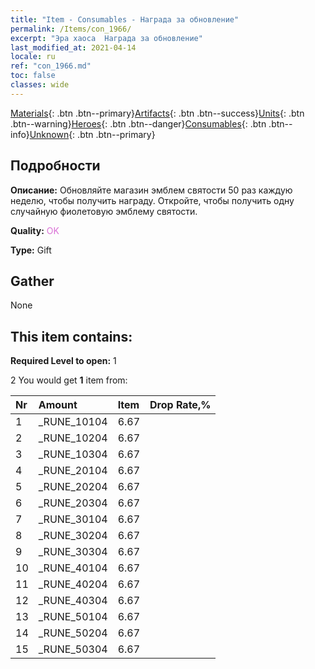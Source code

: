 ```yaml
---
title: "Item - Consumables - Награда за обновление"
permalink: /Items/con_1966/
excerpt: "Эра хаоса  Награда за обновление"
last_modified_at: 2021-04-14
locale: ru
ref: "con_1966.md"
toc: false
classes: wide
---
```

 [Materials](/ru/Items/){: .btn .btn--primary}[Artifacts](/ru/Items/Artifacts/){: .btn .btn--success}[Units](/ru/Items/Units/){: .btn .btn--warning}[Heroes](/ru/Items/Heroes/){: .btn .btn--danger}[Consumables](/ru/Items/Consumables/){: .btn .btn--info}[Unknown](/ru/Items/Unknown/){: .btn .btn--primary}

## Подробности
 **Описание:** Обновляйте магазин эмблем святости 50 раз каждую неделю, чтобы получить награду. Откройте, чтобы получить одну случайную фиолетовую эмблему святости.

 **Quality:** <span style="color: #DA70D6">OK</span>

 **Type:** Gift

## Gather

  None

## This item contains:

 **Required Level to open:** 1

 2 You would get **1** item  from:

  | Nr | Amount |     Item    | Drop Rate,% |
  |:---|:-------|:------------|:---------:|
  | 1 | _RUNE_10104 | 6.67 | 
  | 2 | _RUNE_10204 | 6.67 | 
  | 3 | _RUNE_10304 | 6.67 | 
  | 4 | _RUNE_20104 | 6.67 | 
  | 5 | _RUNE_20204 | 6.67 | 
  | 6 | _RUNE_20304 | 6.67 | 
  | 7 | _RUNE_30104 | 6.67 | 
  | 8 | _RUNE_30204 | 6.67 | 
  | 9 | _RUNE_30304 | 6.67 | 
  | 10 | _RUNE_40104 | 6.67 | 
  | 11 | _RUNE_40204 | 6.67 | 
  | 12 | _RUNE_40304 | 6.67 | 
  | 13 | _RUNE_50104 | 6.67 | 
  | 14 | _RUNE_50204 | 6.67 | 
  | 15 | _RUNE_50304 | 6.67 | 
